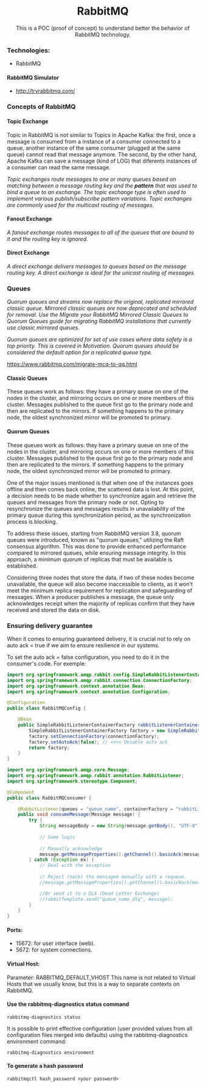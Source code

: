 <h1 align="center">RabbitMQ</h1>
<p align="center">This is a POC (proof of concept) to understand better the behavior of RabbitMQ technology.</p>


### Technologies:
* RabbitMQ

#### RabbitMQ Simulator
* http://tryrabbitmq.com/

### Concepts of RabbitMQ

#### Topic Exchange

Topic in RabbitMQ is not similar to Topics in Apache Kafka: the first, once a message is consumed from a instance of a consumer connected to a queue, another instance of the same consumer (plugged at the same queue) cannot read that message anymore. The second, by the other hand, Apache Kafka can save a message (kind of LOG) that diferents instances of a consumer can read the same message.

_Topic exchanges route messages to one or many queues based on matching between a message routing key and the **pattern** that was used to bind a queue to an exchange. The topic exchange type is often used to implement various publish/subscribe pattern variations. Topic exchanges are commonly used for the multicast routing of messages._

#### Fanout Exchange
_A fanout exchange routes messages to all of the queues that are bound to it and the routing key is ignored._

#### Direct Exchange
_A direct exchange delivers messages to queues based on the message routing key. A direct exchange is ideal for the unicast routing of messages._

### Queues

*Quorum queues and streams now replace the original, replicated mirrored classic queue. Mirrored classic queues are now deprecated and scheduled for removal. Use the Migrate your RabbitMQ Mirrored Classic Queues to Quorum Queues guide for migrating RabbitMQ installations that currently use classic mirrored queues.*

*Quorum queues are optimized for set of use cases where data safety is a top priority. This is covered in Motivation. Quorum queues should be considered the default option for a replicated queue type.*

https://www.rabbitmq.com/migrate-mcq-to-qq.html

#### Classic Queues
These queues work as follows: they have a primary queue on one of the nodes in the cluster, and mirroring occurs on one or more members of this cluster. Messages published to the queue first go to the primary node and then are replicated to the mirrors. If something happens to the primary node, the oldest synchronized mirror will be promoted to primary.

#### Quorum Queues
These queues work as follows: they have a primary queue on one of the nodes in the cluster, and mirroring occurs on one or more members of this cluster. Messages published to the queue first go to the primary node and then are replicated to the mirrors. If something happens to the primary node, the oldest synchronized mirror will be promoted to primary.

One of the major issues mentioned is that when one of the instances goes offline and then comes back online, the scattered data is lost. At this point, a decision needs to be made whether to synchronize again and retrieve the queues and messages from the primary node or not. Opting to resynchronize the queues and messages results in unavailability of the primary queue during this synchronization period, as the synchronization process is blocking.

To address these issues, starting from RabbitMQ version 3.8, quorum queues were introduced, known as "quorum queues," utilizing the Raft consensus algorithm. This was done to provide enhanced performance compared to mirrored queues, while ensuring message integrity. In this approach, a minimum quorum of replicas that must be available is established.

Considering three nodes that store the data, if two of these nodes become unavailable, the queue will also become inaccessible to clients, as it won't meet the minimum replica requirement for replication and safeguarding of messages. When a producer publishes a message, the queue only acknowledges receipt when the majority of replicas confirm that they have received and stored the data on disk.

### Ensuring delivery guarantee
When it comes to ensuring guaranteed delivery, it is crucial not to rely on auto ack = true if we aim to ensure resilience in our systems.

To set the auto ack = false configuration, you need to do it in the consumer's code. For exemple:

```java
import org.springframework.amqp.rabbit.config.SimpleRabbitListenerContainerFactory;
import org.springframework.amqp.rabbit.connection.ConnectionFactory;
import org.springframework.context.annotation.Bean;
import org.springframework.context.annotation.Configuration;

@Configuration
public class RabbitMQConfig {

    @Bean
    public SimpleRabbitListenerContainerFactory rabbitListenerContainerFactory(ConnectionFactory connectionFactory) {
        SimpleRabbitListenerContainerFactory factory = new SimpleRabbitListenerContainerFactory();
        factory.setConnectionFactory(connectionFactory);
        factory.setAutoAck(false); // <<<< Desable auto ack
        return factory;
    }
}
```

```java
import org.springframework.amqp.core.Message;
import org.springframework.amqp.rabbit.annotation.RabbitListener;
import org.springframework.stereotype.Component;

@Component
public class RabbitMQConsumer {

    @RabbitListener(queues = "queue_name", containerFactory = "rabbitListenerContainerFactory")
    public void consumeMessage(Message message) {
        try {
            String messageBody = new String(message.getBody(), "UTF-8");
            
            // Some logic
            
            // Manually acknowledge
            message.getMessageProperties().getChannel().basicAck(message.getMessageProperties().getDeliveryTag(), false);
        } catch (Exception ex) {
            // Deal with the exception
            
            // Reject (nack) the mensagem manually with a requeue.
            //message.getMessageProperties().getChannel().basicNack(message.getMessageProperties().getDeliveryTag(), false, true);

            //Or send it to a DLX (Dead Letter Exchange)
            //rabbitTemplate.send("queue_name_dlq", message);
        }
    }
}
```

#### Ports:
- 15672: for user interface (web).
- 5672: for system connections.

#### Virtual Host:
Parameter: RABBITMQ_DEFAULT_VHOST
This name is not related to Virtual Hosts that we usually know, but this is a way to separate contexts on RabbitMQ. 

#### Use the rabbitmq-diagnostics status command
```shell
rabbitmq-diagnostics status
```

It is possible to print effective configuration (user provided values from all configuration files merged into defaults) using the rabbitmq-diagnostics environment command:
```shell
rabbitmq-diagnostics environment
```

#### To generate a hash password
```shell
rabbitmqctl hash_password <your password>
```
